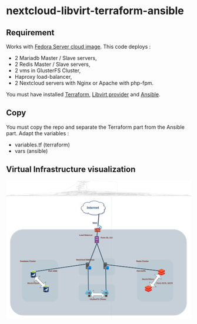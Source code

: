 # nextcloud-libvirt-terraform-ansible


## Requirement
Works with [Fedora Server cloud image](https://alt.fedoraproject.org/cloud/).
This code deploys :
- 2 Mariadb Master / Slave servers,
- 2 Redis Master / Slave servers,
- 2 vms in GlusterFS Cluster,
- Haproxy load-balancer,
- 2 Nextcloud servers with Nginx or Apache with php-fpm.

You must have installed [Terraform](https://www.terraform.io/), [Libvirt provider](https://github.com/dmacvicar/terraform-provider-libvirt) and [Ansible](https://www.ansible.com/).

## Copy
You must copy the repo and separate the Terraform part from the Ansible part.
Adapt the variables :
- variables.tf (terraform)
- vars (ansible)

## Virtual Infrastructure visualization
![Terraform Graph](https://github.com/antanof/nextcloud-libvirt-terraform-ansible/blob/master/graph.png)
![Schema](https://github.com/antanof/nextcloud-libvirt-terraform-ansible/blob/master/schema.png)
